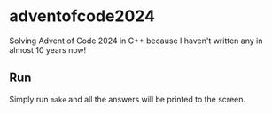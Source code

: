 # adventofcode2024

Solving Advent of Code 2024 in C++ because I haven't written any in almost 10 years now!

## Run

Simply run `make` and all the answers will be printed to the screen.
